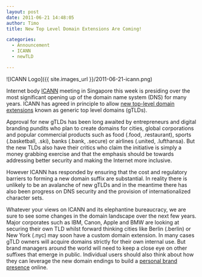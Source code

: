 ```yaml
---
layout: post
date: 2011-06-21 14:48:05
author: Timo
title: New Top Level Domain Extensions Are Coming!

categories:
  - Announcement
  - ICANN
  - newTLD

---
```


![ICANN Logo]({{ site.images_url }}/2011-06-21-icann.png)

Internet body [ICANN](http://icann.org) meeting in Singapore this week is presiding over the most significant opening up of the domain name system (DNS) for many years. ICANN has agreed in principle to allow [new top-level domain extensions](https://iwantmyname.com/blog/2009/06/list-new-gtld-domain-extensions-2010.html) known as generic top level domains (gTLDs). 

Approval for new gTLDs has been long awaited by entrepreneurs and digital branding pundits who plan to create domains for cities, global corporations and popular commercial products such as food (.food, .restaurant), sports (.basketball, .ski), banks (.bank, .secure) or airlines (.united, .lufthansa). But the new TLDs also have their critics who claim the initiative is simply a money grabbing exercise and that the emphasis should be towards addressing better security and making the Internet more inclusive. 

However ICANN has responded by ensuring that the cost and regulatory barriers to forming a new domain suffix are substantial. In reality there is unlikely to be an avalanche of new gTLDs and in the meantime there has also been progress on DNS security and the provision of internationalized character sets.

Whatever your views on ICANN and its elephantine bureaucracy, we are sure to see some changes in the domain landscape over the next few years. Major corporates such as IBM, Canon, Apple and BMW are looking at securing their own TLD whilst forward thinking cities like Berlin (.berlin) or New York (.nyc) may soon have a custom domain extension. In many cases gTLD owners will acquire domains strictly for their own internal use. But brand managers around the world will need to keep a close eye on other suffixes that emerge in public. Individual users should also think about how they can leverage the new domain endings to build a [personal brand presence](https://iwantmyname.com/services/personal-profile) online.
